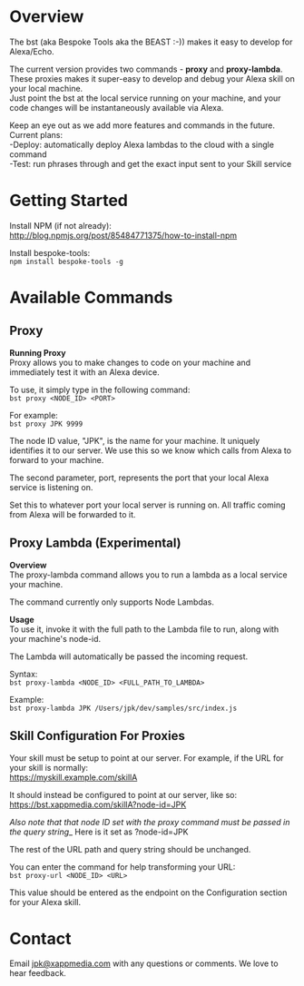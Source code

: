 # Overview
The bst (aka Bespoke Tools aka the BEAST :-)) makes it easy to develop for Alexa/Echo.  

The current version provides two commands - **proxy** and **proxy-lambda**.  
These proxies makes it super-easy to develop and debug your Alexa skill on your local machine.  
Just point the bst at the local service running on your machine, and your code changes will be instantaneously available via Alexa.

Keep an eye out as we add more features and commands in the future. Current plans:  
-Deploy: automatically deploy Alexa lambdas to the cloud with a single command  
-Test: run phrases through and get the exact input sent to your Skill service

# Getting Started
Install NPM (if not already):  
http://blog.npmjs.org/post/85484771375/how-to-install-npm

Install bespoke-tools:  
`npm install bespoke-tools -g`

# Available Commands
## Proxy
**Running Proxy**  
Proxy allows you to make changes to code on your machine and immediately test it with an Alexa device.

To use, it simply type in the following command:  
`bst proxy <NODE_ID> <PORT>`

For example:  
`bst proxy JPK 9999`

The node ID value, "JPK", is the name for your machine. It uniquely identifies it to our server.
We use this so we know which calls from Alexa to forward to your machine.

The second parameter, port, represents the port that your local Alexa service is listening on.

Set this to whatever port your local server is running on. All traffic coming from Alexa will be forwarded to it.

## Proxy Lambda (Experimental)
**Overview**  
The proxy-lambda command allows you to run a lambda as a local service your machine.

The command currently only supports Node Lambdas.

**Usage**  
To use it, invoke it with the full path to the Lambda file to run, along with your machine's node-id.

The Lambda will automatically be passed the incoming request.

Syntax:  
`bst proxy-lambda <NODE_ID> <FULL_PATH_TO_LAMBDA>`

Example:  
`bst proxy-lambda JPK /Users/jpk/dev/samples/src/index.js`

## Skill Configuration For Proxies
Your skill must be setup to point at our server. For example, if the URL for your skill is normally:  
https://myskill.example.com/skillA

It should instead be configured to point at our server, like so:  
https://bst.xappmedia.com/skillA?node-id=JPK

_Also note that that node ID set with the proxy command must be passed in the query string__
Here is it set as ?node-id=JPK

The rest of the URL path and query string should be unchanged.

You can enter the command for help transforming your URL:  
`bst proxy-url <NODE_ID> <URL>`

This value should be entered as the endpoint on the Configuration section for your Alexa skill.

# Contact
Email jpk@xappmedia.com with any questions or comments. We love to hear feedback.